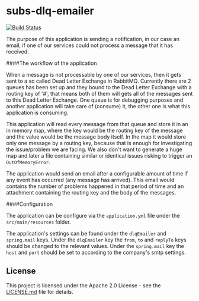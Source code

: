 # subs-dlq-emailer
[![Build Status](https://travis-ci.org/EMBL-EBI-SUBS/subs-dlq-emailer.svg?branch=master)](https://travis-ci.org/EMBL-EBI-SUBS/subs-dlq-emailer)

The purpose of this application is sending a notification, in our case an email, if one of our services could not process a message that it has received.

####The workflow of the application

When a message is not processable by one of our services, then it gets sent to a so called Dead Letter Exchange in RabbitMQ.
Currently there are 2 queues has been set up and they bound to the Dead Letter Exchange with a routing key of '#', that means both of them will gets all of the messages sent to this Dead Letter Exchange.
One queue is for debugging purposes and another application will take care of (consume) it, the other one is what this application is consuming.

This application will read every message from that queue and store it in an in memory map, where the key would be the routing key of the message and the value would be the message body itself.
In the map it would store only one message by a routing key, because that is enough for investigating the issue/problem we are facing. We also don't want to generate a huge map and later a file containing similar or identical issues risking to trigger an `OutOfMemoryError`.

The application would send an email after a configurable amount of time if any event has occurred (any message has arrived).
This email would contains the number of problems happened in that period of time and an attachment containing the routing key and the body of the messages.  

####Configuration

The application can be configure via the `application.yml` file under the `src/main/resources` folder.

The application's settings can be found under the `dlqEmailer` and `spring.mail` keys.
Under the `dlqEmailer` key the `from`, `to` and `replyTo` keys should be changed to the relevant values.
Under the `spring.mail` key the `host` and `port` should be set to according to the company's smtp settings.

## License
This project is licensed under the Apache 2.0 License - see the [LICENSE.md](LICENSE.md) file for details.
